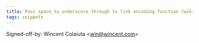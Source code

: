 ```yaml
---
title: Pass space_to_underscore through to link encoding function (wikitext, 4ff3468)
tags: snippets
---
```


Signed-off-by: Wincent Colaiuta &lt;win@wincent.com&gt;
